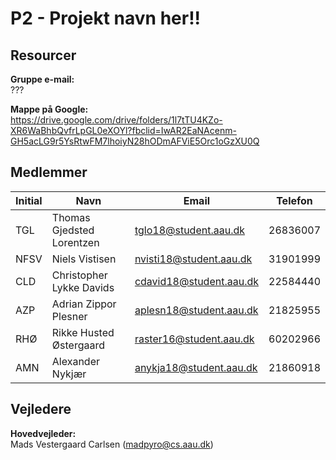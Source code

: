 # P2 - Projekt navn her!!

## Resourcer

**Gruppe e-mail:**<br>
???

**Mappe på Google:**<br>
https://drive.google.com/drive/folders/1l7tTU4KZo-XR6WaBhbQvfrLpGL0eXOYl?fbclid=IwAR2EaNAcenm-GH5acLG9r5YsRtwFM7lhoiyN28hODmAFViE5Orc1oGzXU0Q

## Medlemmer

| Initial | Navn | Email | Telefon |
| ------------- | ------------- | ------------- | ------------- |
| TGL | Thomas Gjedsted Lorentzen | tglo18@student.aau.dk | 26836007 |
| NFSV | Niels Vistisen | nvisti18@student.aau.dk  | 31901999 |
| CLD | Christopher Lykke Davids | cdavid18@student.aau.dk | 22584440 |
| AZP | Adrian Zippor Plesner | aplesn18@student.aau.dk | 21825955 |
| RHØ | Rikke Husted Østergaard | raster16@student.aau.dk | 60202966 |
|AMN| Alexander Nykjær| anykja18@student.aau.dk| 21860918|

## Vejledere
**Hovedvejleder:**<br>Mads Vestergaard Carlsen (madpyro@cs.aau.dk)<br><br>

